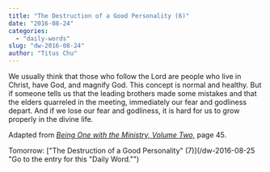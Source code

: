 ```yaml
---
title: "The Destruction of a Good Personality (6)"
date: "2016-08-24"
categories: 
  - "daily-words"
slug: "dw-2016-08-24"
author: "Titus Chu"
---
```


We usually think that those who follow the Lord are people who live in Christ, have God, and magnify God. This concept is normal and healthy. But if someone tells us that the leading brothers made some mistakes and that the elders quarreled in the meeting, immediately our fear and godliness depart. And if we lose our fear and godliness, it is hard for us to grow properly in the divine life.

Adapted from _[Being One with the Ministry, Volume Two,](/book-one-with-the-ministry-vol-2/ "Go to the listing for this book.")_ page 45.

Tomorrow: ["The Destruction of a Good Personality" (7)](/dw-2016-08-25 "Go to the entry for this "Daily Word."")
